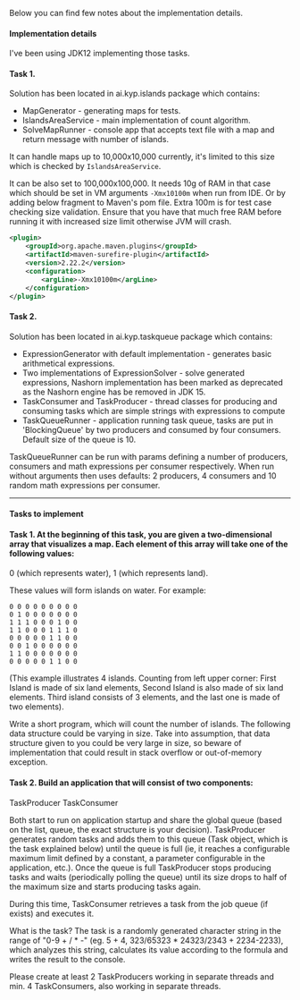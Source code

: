 Below you can find few notes about the implementation details. 

#### Implementation details

I've been using JDK12 implementing those tasks. 

#### Task 1.

Solution has been located in ai.kyp.islands package which contains:
- MapGenerator - generating maps for tests.
- IslandsAreaService - main implementation of count algorithm.
- SolveMapRunner - console app that accepts text file with a map and return message with number of islands.

It can handle maps up to 10,000x10,000 currently, it's limited to this size which is checked by `IslandsAreaService`. 

It can be also set to 100,000x100,000. It needs 10g of RAM in that case which should be set in VM arguments `-Xmx10100m` when run from IDE. Or by adding below fragment to Maven's pom file. Extra 100m is for test case checking size validation. Ensure that you have that much free RAM before running it with increased size limit otherwise JVM will crash.

```xml
<plugin>
    <groupId>org.apache.maven.plugins</groupId>
    <artifactId>maven-surefire-plugin</artifactId>
    <version>2.22.2</version>                 
    <configuration>
        <argLine>-Xmx10100m</argLine>
    </configuration>
</plugin>
```
#### Task 2.

Solution has been located in ai.kyp.taskqueue package which contains:
- ExpressionGenerator with default implementation - generates basic arithmetical expressions. 
- Two implementations of ExpressionSolver - solve generated expressions, Nashorn implementation has been marked as deprecated as the Nashorn engine has be removed in JDK 15.
- TaskConsumer and TaskProducer - thread classes for producing and consuming tasks which are simple strings with expressions to compute
- TaskQueueRunner - application running task queue, tasks are put in 'BlockingQueue' by two producers and consumed by four consumers. Default size of the queue is 10.

TaskQueueRunner can be run with params defining a number of producers, consumers and math expressions per consumer respectively. When run without arguments then uses defaults: 2 producers, 4 consumers and 10 random math expressions per consumer.

---

#### Tasks to implement
#### Task 1. At the beginning of this task, you are given a two-dimensional array that visualizes a map. Each element of this array will take one of the following values:
0 (which represents water), 1 (which represents land).

These values will form islands on water. For example:
```text
0 0 0 0 0 0 0 0 0
0 1 0 0 0 0 0 0 0
1 1 1 0 0 0 1 0 0
1 1 0 0 0 1 1 1 0
0 0 0 0 0 1 1 0 0
0 0 1 0 0 0 0 0 0
1 1 0 0 0 0 0 0 0
0 0 0 0 0 1 1 0 0
```

(This example illustrates 4 islands. Counting from left upper corner: First Island is made of six land elements, Second Island is also made of six land elements. Third island consists of 3 elements, and the last one is made of two elements).

Write a short program, which will count the number of islands. The following data structure could be varying in size. Take into assumption, that data structure given to you could be very large in size, so beware of implementation that could result in stack overflow or out-of-memory exception.

#### Task 2. Build an application that will consist of two components:

TaskProducer
TaskConsumer

Both start to run on application startup and share the global queue (based on the list, queue, the exact structure is your decision). TaskProducer generates random tasks and adds them to this queue (Task object, which is the task explained below) until the queue is full (ie, it reaches a configurable maximum limit defined by a constant, a parameter configurable in the application, etc.). Once the queue is full TaskProducer stops producing tasks and waits (periodically polling the queue) until its size drops to half of the maximum size and starts producing tasks again.

During this time, TaskConsumer retrieves a task from the job queue (if exists) and executes it.

What is the task? The task is a randomly generated character string in the range of "0-9 + / * -" (eg. 5 + 4, 323/65323 * 24323/2343 + 2234-2233), which analyzes this string, calculates its value according to the formula and writes the result to the console.

Please create at least 2 TaskProducers working in separate threads and min. 4 TaskConsumers, also working in separate threads.